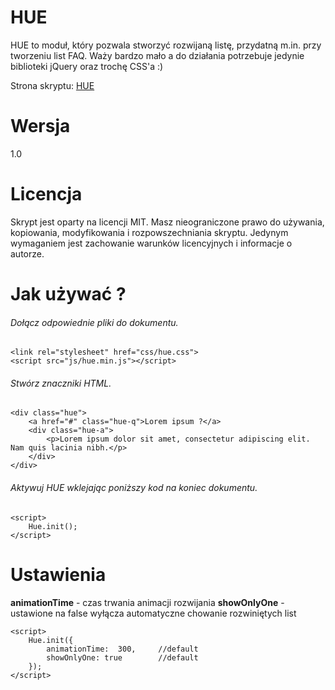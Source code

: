 # HUE
HUE to moduł, który pozwala stworzyć rozwijaną listę, przydatną m.in. przy tworzeniu list FAQ. Waży bardzo mało a do działania potrzebuje jedynie biblioteki jQuery oraz trochę CSS'a :)

Strona skryptu: [HUE](http://www.michu2k.pl/hue/)

# Wersja
1.0

# Licencja 
Skrypt jest oparty na licencji MIT. Masz nieograniczone prawo do używania, kopiowania, modyfikowania i rozpowszechniania skryptu. Jedynym wymaganiem jest zachowanie warunków licencyjnych i informacje o autorze.

# Jak używać ?

###### Dołącz odpowiednie pliki do dokumentu.
```
<link rel="stylesheet" href="css/hue.css"> 
<script src="js/hue.min.js"></script>  
```

###### Stwórz znaczniki HTML.
```
<div class="hue">
	<a href="#" class="hue-q">Lorem ipsum ?</a>
	<div class="hue-a">
		<p>Lorem ipsum dolor sit amet, consectetur adipiscing elit. Nam quis lacinia nibh.</p>
	</div>
</div>
```

###### Aktywuj HUE wklejając poniższy kod na koniec dokumentu.
```
<script>
	Hue.init(); 
</script>
```

# Ustawienia
**animationTime** - czas trwania animacji rozwijania
**showOnlyOne** - ustawione na false wyłącza automatyczne chowanie rozwiniętych list

```
<script>
    Hue.init({
        animationTime:  300,     //default
        showOnlyOne: true        //default
    }); 
</script>
```